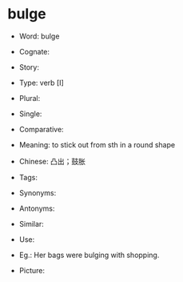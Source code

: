 # bulge

- Word: bulge
- Cognate: 
- Story: 

- Type: verb [I]
- Plural: 
- Single: 
- Comparative: 
- Meaning: to stick out from sth in a round shape
- Chinese: 凸出；鼓胀
- Tags: 
- Synonyms: 
- Antonyms: 
- Similar: 
- Use: 
- Eg.: Her bags were bulging with shopping.
- Picture: 

